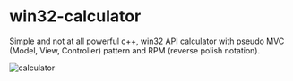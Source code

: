 # win32-calculator
Simple and not at all powerful c++, win32 API calculator with pseudo MVC (Model, View, Controller) pattern and RPM (reverse polish notation). 

![calculator](https://user-images.githubusercontent.com/77100735/166815587-7ce1ee1e-66cc-40d7-86ee-7b75a0c2457f.png)
